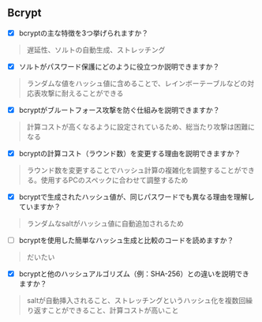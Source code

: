 ## Bcrypt
- [x] bcryptの主な特徴を3つ挙げられますか？
> 遅延性、ソルトの自動生成、ストレッチング
- [x] ソルトがパスワード保護にどのように役立つか説明できますか？
> ランダムな値をハッシュ値に含めることで、レインボーテーブルなどの対応表攻撃に耐えることができる
- [x] bcryptがブルートフォース攻撃を防ぐ仕組みを説明できますか？
> 計算コストが高くなるように設定されているため、総当たり攻撃は困難になる
- [x] bcryptの計算コスト（ラウンド数）を変更する理由を説明できますか？
> ラウンド数を変更することでハッシュ計算の複雑化を調整することができる。使用するPCのスペックに合わせて調整するため
- [x] bcryptで生成されたハッシュ値が、同じパスワードでも異なる理由を理解していますか？
> ランダムなsaltがハッシュ値に自動追加されるため
- [ ] bcryptを使用した簡単なハッシュ生成と比較のコードを読めますか？
> だいたい
- [x] bcryptと他のハッシュアルゴリズム（例：SHA-256）との違いを説明できますか？
> saltが自動挿入されること、ストレッチングというハッシュ化を複数回繰り返すことができること、計算コストが高いこと
